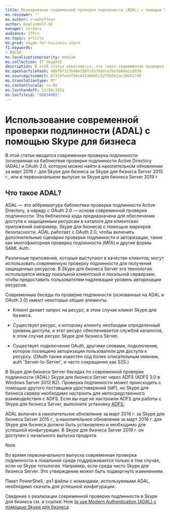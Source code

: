 ```yaml
---
title: Планирование современной проверки подлинности (ADAL) с помощью Skype для бизнеса
ms.reviewer: ''
ms.author: v-mahoffman
author: HowlinWolf-92
manager: serdars
audience: ITPro
ms.topic: article
ms.prod: skype-for-business-itpro
f1.keywords:
- NOCSH
ms.localizationpriority: medium
ms.collection: IT_Skype16
description: В этой статье объясняется, что такое современная проверка подлинности (основанная на библиотеке проверки подлинности Active Directory (ADAL) и OAuth 2.0.
ms.openlocfilehash: 40bf87317b68e258fc6576b1ce7be7b8decc6939
ms.sourcegitcommit: 67324fe43f50c8414bb65c52f5b561ac30b52748
ms.translationtype: MT
ms.contentlocale: ru-RU
ms.lasthandoff: 11/08/2021
ms.locfileid: "60834085"
---
```

# <a name="how-to-use-modern-authentication-adal-with-skype-for-business"></a>Использование современной проверки подлинности (ADAL) с помощью Skype для бизнеса
 
В этой статье вводится современная проверка подлинности (основанная на библиотеке проверки подлинности Active Directory (ADAL) и OAuth 2.0, которую можно найти в накопительном обновлении за март 2016 г. для Skype для бизнеса за Skype для бизнеса Server 2015 г., или в первоначальном выпуске за Skype для бизнеса Server 2019 г.
  
## <a name="what-is-adal"></a>Что такое ADAL?

ADAL — это аббревиатура библиотеки проверки подлинности Active Directory, а наряду с OAuth 2.0 — основа современной проверки подлинности. Эта библиотека кода предназначена для обеспечения доступа к защищенным ресурсам в каталоге для клиентских приложений (например, Skype для бизнеса) с помощью маркеров безопасности. ADAL работает с OAuth 2.0, чтобы включить дополнительные сценарии проверки подлинности и авторизации, такие как многофакторная проверка подлинности (MFA) и другие формы SAML Auth.
  
Различные приложения, которые выступают в качестве клиентов, могут использовать современную проверку подлинности для получения защищенных ресурсов. В Skype для бизнеса Server эта технология используется между локальной клиентской и локальной серверами, чтобы предоставить пользователям надлежащий уровень авторизации ресурсов.
  
Современные беседы по проверке подлинности (основанные на ADAL и OAuth 2.0) имеют некоторые общие элементы.
  
- Клиент делает запрос на ресурс, в этом случае клиент Skype для бизнеса.
    
- Существует ресурс, к которому клиенту необходим определенный уровень доступа, и этот ресурс обеспечивается службой каталогов, в этом случае ресурс Skype для бизнеса Server.
    
- Существует подключение OAuth, другими словами, подключение,  которое посвящено авторизации пользователя для доступа к ресурсу. (OAuth также известен под более описательным именем, auth 'Server-to-Server', и часто сокращенно как S2S.)
    
В Skype для бизнеса Server беседах по современной проверке подлинности (ADAL) Skype для бизнеса Server через ADFS (ADFS 3.0 в Windows Server 2012 R2). Проверка подлинности может происходить с помощью другого поставщика удостоверений (IdP), но Skype для бизнеса сервер необходимо настроить для непосредственного взаимодействия с ADFS. Если вы еще не настроили ADFS для работы с Skype для бизнеса Server, выполните установку [ADFS.](/previous-versions/windows/it-pro/windows-server-2008-R2-and-2008/dd727938(v=ws.10))
  
ADAL включен в накопительное обновление за март 2016 г. за Skype для бизнеса Server 2015 г., а  накопительное обновление за март 2016 г. для Skype для бизнеса должно быть установлено и необходимо для успешной конфигурации. В Skype для бизнеса Server 2019 г. он доступен с начального выпуска продукта.
  
> [!NOTE]
> Во время первоначального выпуска современная проверка подлинности в локальной среде поддерживается только в том случае, если не Skype топологии. Например, если среда чисто Skype для бизнеса Server. Это утверждение может быть подвергнуто изменениям. 
  
Пакет PowerShell, .ps1 файлы с командами, используемыми ADAL, необходимо скачать для успешной конфигурации.

Сведения о реализации современной проверки подлинности в Skype для бизнеса см. в ссылке: How [to use Modern Authentication (ADAL) с помощью Skype для бизнеса](/microsoft-365/enterprise/hybrid-modern-auth-overview)